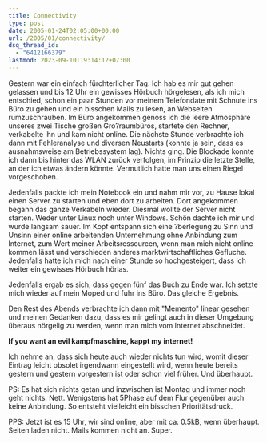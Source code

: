 ```yaml
---
title: Connectivity
type: post
date: 2005-01-24T02:05:00+00:00
url: /2005/01/connectivity/
dsq_thread_id:
  - "6412166379"
lastmod: 2023-09-10T19:14:12+07:00
---
```

Gestern war ein einfach fürchterlicher Tag. Ich hab es mir gut gehen gelassen und bis 12 Uhr ein gewisses Hörbuch hörgelesen, als ich mich entschied, schon ein paar Stunden vor meinem Telefondate mit Schnute ins Büro zu gehen und ein bisschen Mails zu lesen, an Webseiten rumzuschrauben. Im Büro angekommen genoss ich die leere Atmosphäre unseres zwei Tische großen Gro?raumbüros, startete den Rechner, verkabelte ihn und kam nicht online. Die nächste Stunde verbrachte ich dann mit Fehleranalyse und diversen Neustarts (konnte ja sein, dass es ausnahmsweise am Betriebssystem lag). Nichts ging. Die Blockade konnte ich dann bis hinter das WLAN zurück verfolgen, im Prinzip die letzte Stelle, an der ich etwas ändern könnte. Vermutlich hatte man uns einen Riegel vorgeschoben.

Jedenfalls packte ich mein Notebook ein und nahm mir vor, zu Hause lokal einen Server zu starten und eben dort zu arbeiten. Dort angekommen begann das ganze Verkabeln wieder. Diesmal wollte der Server nicht starten. Weder unter Linux noch unter Windows. Schön dachte ich mir und wurde langsam sauer. Im Kopf entspann sich eine ?berlegung zu Sinn und Unsinn einer online arbeitenden Unternehmung ohne Anbindung zum Internet, zum Wert meiner Arbeitsressourcen, wenn man mich nicht online kommen lässt und verschieden anderes marktwirtschaftliches Gefluche. Jedenfalls hatte ich mich nach einer Stunde so hochgesteigert, dass ich weiter ein gewisses Hörbuch hörlas.

Jedenfalls ergab es sich, dass gegen fünf das Buch zu Ende war. Ich setzte mich wieder auf mein Moped und fuhr ins Büro. Das gleiche Ergebnis.

Den Rest des Abends verbrachte ich dann mit "Memento" linear gesehen und meinen Gedanken dazu, dass es mir gelingt auch in dieser Umgebung überaus nörgelig zu werden, wenn man mich vom Internet abschneidet.

**If you want an evil kampfmaschine, kappt my internet!**

Ich nehme an, dass sich heute auch wieder nichts tun wird, womit dieser Eintrag leicht obsolet irgendwann eingestellt wird, wenn heute bereits gestern und gestern vorgestern ist oder schon viel früher. Und überhaupt.

PS: Es hat sich nichts getan und inzwischen ist Montag und immer noch geht nichts. Nett. Wenigstens hat 5Phase auf dem Flur gegenüber auch keine Anbindung. So entsteht vielleicht ein bisschen Prioritätsdruck.

PPS: Jetzt ist es 15 Uhr, wir sind online, aber mit ca. 0.5kB, wenn überhaupt. Seiten laden nicht. Mails kommen nicht an. Super.
